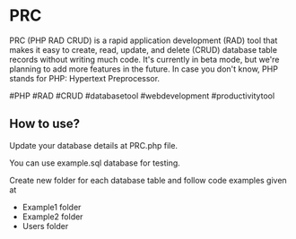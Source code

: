 # PRC
PRC (PHP RAD CRUD) is a rapid application development (RAD) tool that makes it easy to create, read, update, and delete (CRUD) database table records without writing much code. It's currently in beta mode, but we're planning to add more features in the future. In case you don't know, PHP stands for PHP: Hypertext Preprocessor.

#PHP #RAD #CRUD #databasetool #webdevelopment #productivitytool

## How to use?
Update your database details at PRC.php file.

You can use example.sql database for testing.

Create new folder for each database table and follow code examples given at 
- Example1 folder
- Example2 folder
- Users folder